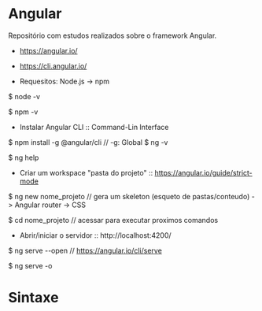 # Angular
Repositório com estudos realizados sobre o framework Angular.

* https://angular.io/
* https://cli.angular.io/

* Requesitos: Node.js -> npm

$ node -v

$ npm -v

* Instalar Angular CLI :: Command-Lin Interface

$ npm install -g @angular/cli  // -g: Global
$ ng -v

$ ng help


* Criar um workspace "pasta do projeto" :: https://angular.io/guide/strict-mode

$ ng new nome_projeto // gera um skeleton (esqueto de pastas/conteudo)
-> Angular router
-> CSS

$ cd nome_projeto     // acessar para executar proximos comandos

* Abrir/iniciar o servidor :: http://localhost:4200/

$ ng serve --open   // https://angular.io/cli/serve

$ ng serve -o



# Sintaxe
